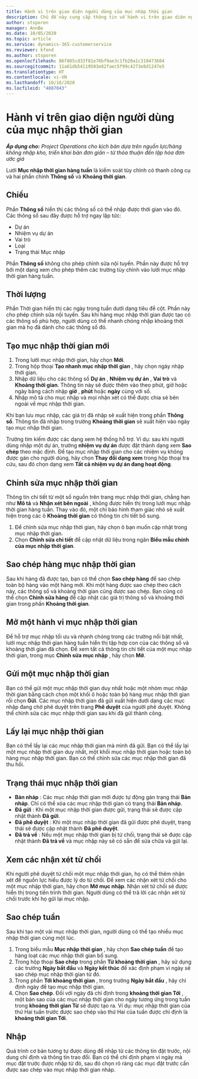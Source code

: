 ```yaml
---
title: Hành vi trên giao diện người dùng của mục nhập thời gian
description: Chủ đề này cung cấp thông tin về hành vi trên giao diện người dùng của mục nhập thời gian.
author: stsporen
manager: AnnBe
ms.date: 10/05/2020
ms.topic: article
ms.service: dynamics-365-customerservice
ms.reviewer: kfend
ms.author: stsporen
ms.openlocfilehash: 86f805cd33f81e70bf9ae3c1fb20a1c310473604
ms.sourcegitcommit: 11a61db54119503e82faec5f99c4273e8d1247e5
ms.translationtype: HT
ms.contentlocale: vi-VN
ms.lasthandoff: 10/16/2020
ms.locfileid: "4087043"
---
```

# <a name="time-entry-ui-behavior"></a>Hành vi trên giao diện người dùng của mục nhập thời gian

_**Áp dụng cho:** Project Operations cho kịch bản dựa trên nguồn lực/hàng không nhập kho, triển khai bản đơn giản – từ thỏa thuận đến lập hóa đơn ước giá_


Lưới **Mục nhập thời gian hàng tuần** là kiểm soát tùy chỉnh có thanh công cụ và hai phần chính **Thông số** và **Khoảng thời gian**.

## <a name="dimensions"></a>Chiều
Phần **Thông số** hiển thị các thông số có thể nhập được thời gian vào đó. Các thông số sau đây được hỗ trợ ngay lập tức:

  - Dự án
  - Nhiệm vụ dự án
  - Vai trò
  - Loại
  - Trạng thái Mục nhập

Phần **Thông số** không cho phép chỉnh sửa nội tuyến. Phần này được hỗ trợ bởi một dạng xem cho phép thêm các trường tùy chỉnh vào lưới mục nhập thời gian hàng tuần.

## <a name="duration"></a>Thời lượng
Phần Thời gian hiển thị các ngày trong tuần dưới dạng tiêu đề cột. Phần này cho phép chỉnh sửa nội tuyến. Sau khi hàng mục nhập thời gian được tạo có các thông số phù hợp, người dùng có thể nhanh chóng nhập khoảng thời gian mà họ đã dành cho các thông số đó.

## <a name="create-a-new-time-entry"></a>Tạo mục nhập thời gian mới

1. Trong lưới mục nhập thời gian, hãy chọn **Mới**. 
2. Trong hộp thoại **Tạo nhanh mục nhập thời gian** , hãy chọn ngày nhập thời gian.
3. Nhập dữ liệu cho các thông số **Dự án** , **Nhiệm vụ dự án** , **Vai trò** và **Khoảng thời gian**. Thông tin này sẽ được thêm vào theo phút, giờ hoặc ngày bằng cách nhập **giờ** , **phút** hoặc **ngày** cùng với số. 
4. Nhập mô tả cho mục nhập và mọi nhận xét có thể được chia sẻ bên ngoài về mục nhập thời gian. 

Khi bạn lưu mục nhập, các giá trị đã nhập sẽ xuất hiện trong phần **Thông số**. Thông tin đã nhập trong trường **Khoảng thời gian** sẽ xuất hiện vào ngày tạo mục nhập thời gian.

Trường tìm kiếm được các dạng xem hệ thống hỗ trợ. Ví dụ: sau khi người dùng nhập một dự án, trường **nhiệm vụ dự án** được đặt thành dạng xem **Sao chép** theo mặc định. Để tạo mục nhập thời gian cho các nhiệm vụ không được gán cho người dùng, hãy chọn **Thay đổi dạng xem** trong hộp thoại tra cứu, sau đó chọn dạng xem **Tất cả nhiệm vụ dự án đang hoạt động**.

## <a name="edit-a-time-entry"></a>Chinh sửa mục nhập thời gian 
Thông tin chi tiết từ một số nguồn trên trang mục nhập thời gian, chẳng hạn như **Mô tả** và **Nhận xét bên ngoài** , không được hiển thị trong lưới mục nhập thời gian hàng tuần. Thay vào đó, một chỉ báo hình tham giác nhỏ sẽ xuất hiện trong các ô **Khoảng thời gian** có thông tin chi tiết bổ sung. 

1. Để chỉnh sửa mục nhập thời gian, hãy chọn ô bạn muốn cập nhật trong mục nhập thời gian.
2. Chọn **Chỉnh sửa chi tiết** để cập nhật dữ liệu trong ngăn **Biểu mẫu chính của mục nhập thời gian**. 

## <a name="copy-a-time-entry-row"></a>Sao chép hàng mục nhập thời gian
Sau khi hàng đã được tạo, bạn có thể chọn **Sao chép hàng** để sao chép toàn bộ hàng vào một hàng mới. Khi một hàng được sao chép theo cách này, các thông số và khoảng thời gian cũng được sao chép. Bạn cũng có thể chọn **Chỉnh sửa hàng** để cập nhật các giá trị thông số và khoảng thời gian trong phần **Khoảng thời gian**.

## <a name="open-a-time-entry-behavior"></a>Mở một hành vi mục nhập thời gian
Để hỗ trợ mục nhập tối ưu và nhanh chóng trong các trường nổi bật nhất, lưới mục nhập thời gian hàng tuần hiển thị tập hợp con của các thông số và khoảng thời gian đã chọn. Để xem tất cả thông tin chi tiết của một mục nhập thời gian, trong mục **Chỉnh sửa mục nhập** , hãy chọn **Mở**.

## <a name="submit-a-time-entry"></a>Gửi một mục nhập thời gian
Bạn có thể gửi một mục nhập thời gian duy nhất hoặc một nhóm mục nhập thời gian bằng cách chọn một khối ô hoặc toàn bộ hàng mục nhập thời gian rồi chọn **Gửi**. Các mục nhập thời gian đã gửi xuất hiện dưới dạng các mục nhập đang chờ phê duyệt trên trang **Phê duyệt** của người phê duyệt. Không thể chỉnh sửa các mục nhập thời gian sau khi đã gửi thành công.

## <a name="recall-a-time-entry"></a>Lấy lại mục nhập thời gian
Bạn có thể lấy lại các mục nhập thời gian mà mình đã gửi. Bạn có thể lấy lại một mục nhập thời gian duy nhất, một khối mục nhập thời gian hoặc toàn bộ hàng mục nhập thời gian. Bạn có thể chỉnh sửa các mục nhập thời gian đã thu hồi.

## <a name="time-entry-status"></a>Trạng thái mục nhập thời gian

- **Bản nháp** : Các mục nhập thời gian mới được tự động gán trạng thái **Bản nháp**. Chỉ có thể xóa các mục nhập thời gian có trạng thái **Bản nháp**.
- **Đã gửi** : Khi một mục nhập thời gian được gửi, trạng thái sẽ được cập nhật thành **Đã gửi**. 
- **Đã phê duyệt** : Khi một mục nhập thời gian đã gửi được phê duyệt, trạng thái sẽ được cập nhật thành **Đã phê duyệt**. 
- **Đã trả về** : Nếu một mục nhập thời gian bị từ chối, trạng thái sẽ được cập nhật thành **Đã trả về** và mục nhập này sẽ có sẵn để sửa chữa và gửi lại. 

## <a name="view-rejection-comments"></a>Xem các nhận xét từ chối
Khi người phê duyệt từ chối một mục nhập thời gian, họ có thể thêm nhận xét để nguồn lực hiểu được lý do từ chối. Để xem các nhận xét từ chối cho một mục nhập thời gian, hãy chọn **Mở mục nhập**. Nhận xét từ chối sẽ được hiển thị trong tiến trình thời gian. Người dùng có thể trả lời các nhận xét từ chối trước khi họ gửi lại mục nhập.

## <a name="copy-week"></a>Sao chép tuần
Sau khi tạo một vài mục nhập thời gian, người dùng có thể tạo nhiều mục nhập thời gian cùng một lúc.

1. Trong biểu mẫu **Mục nhập thời gian** , hãy chọn **Sao chép tuần** để tạo hàng loạt các mục nhập thời gian bổ sung. 
2. Trong hộp thoại **Sao chép** trong phần **Từ khoảng thời gian** , hãy sử dụng các trường **Ngày bắt đầu** và **Ngày kết thúc** để xác định phạm vi ngày sẽ sao chép mục nhập thời gian từ đó. 
3. Trong phần **Tới khoảng thời gian** , trong trường **Ngày bắt đầu** , hãy chỉ định ngày để tạo mục nhập thời gian. 
4. Chọn **Sao chép**. Đối với ngày đã chỉ định trong **khoảng thời gian Tới** , một bản sao của các mục nhập thời gian cho ngày tương ứng trong tuần trong **khoảng thời gian Từ** sẽ được tạo ra. Ví dụ: mục nhập thời gian của thứ Hai tuần trước được sao chép vào thứ Hai của tuần được chỉ định là **khoảng thời gian Tới**.

## <a name="import"></a>Nhập
Quá trình cơ bản tương tự được dùng để nhập từ các thông tin đặt trước, nội dung chỉ định và thông tin trao đổi. Bạn có thể chỉ định phạm vi ngày mà mục đặt trước được nhập từ đó, sau đó chọn rõ ràng các mục đặt trước cần được sao chép vào mục nhập thời gian nháp. 
